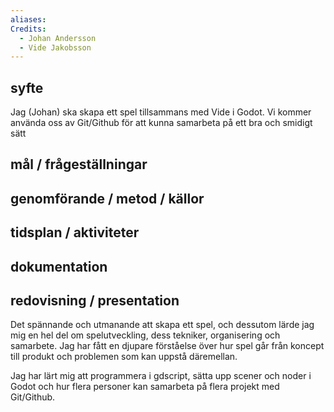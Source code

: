```yaml
---
aliases: 
Credits:
  - Johan Andersson
  - Vide Jakobsson
---
```


## syfte 
Jag (Johan) ska skapa ett spel tillsammans med Vide i Godot. Vi kommer använda oss av Git/Github för att kunna samarbeta på ett bra och smidigt sätt

## mål / frågeställningar    


## genomförande / metod / källor  


## tidsplan / aktiviteter  


## dokumentation  


## redovisning / presentation
Det spännande och utmanande att skapa ett spel, och dessutom lärde jag mig en hel del om spelutveckling, dess tekniker, organisering och samarbete. Jag har fått en djupare förståelse över hur spel går från koncept till produkt och problemen som kan uppstå däremellan. 

Jag har lärt mig att programmera i gdscript, sätta upp scener och noder i Godot och hur flera personer kan samarbeta på flera projekt med Git/Github.
